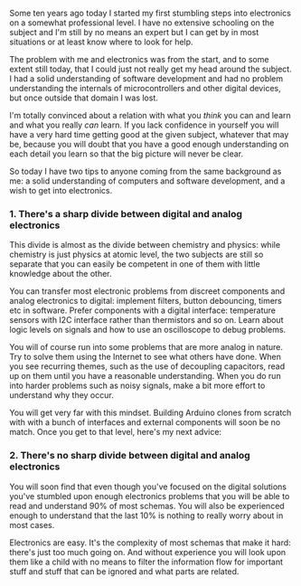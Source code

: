 

Some ten years ago today I started my first stumbling steps into electronics
on a somewhat professional level. I have no extensive schooling on the subject
and I'm still by no means an expert but I can get by in most situations or at
least know where to look for help.

The problem with me and electronics was from the start, and to some extent still
today, that I could just not really get my head around the subject. I had a solid
understanding of software development and had no problem understanding the internals
of microcontrollers and other digital devices, but once outside that domain I was
lost.

I'm totally convinced about a relation with what you *think* you can and learn
and what you really *can* learn. If you lack confidence in yourself you will
have a very hard time getting good at the given subject, whatever that may be, because
you will doubt that you have a good enough understanding on each detail you learn
so that the big picture will never be clear.

So today I have two tips to anyone coming from the same background as me: a
solid understanding of computers and software development, and a wish to get into
electronics.

### 1. There's a sharp divide between digital and analog electronics

This divide is almost as the divide between chemistry and physics: while
chemistry is just physics at atomic level, the two subjects are still so separate
that you can easily be competent in one of them with little knowledge about the
other.

You can transfer most electronic problems from discreet components and analog
electronics to digital: implement filters, button debouncing, timers etc in software.
Prefer components with a digital interface: temperature sensors with I2C interface
rather than thermistors and so on. Learn about logic levels on signals and how to
use an oscilloscope to debug problems.

You will of course run into some problems that are more analog in nature. Try
to solve them using the Internet to see what others have done. When you see recurring
themes, such as the use of decoupling capacitors, read up on them until you have
a reasonable understanding. When you do run into harder problems such as noisy signals,
make a bit more effort to understand why they occur.

You will get very far with this mindset. Building Arduino clones from scratch with
with a bunch of interfaces and external components will soon be no match. Once
you get to that level, here's my next advice:

### 2. There's no sharp divide between digital and analog electronics

You will soon find that even though you've focused on the digital solutions
you've stumbled upon enough electronics problems that you will be able to read
and understand 90% of most schemas. You will also be experienced enough to understand
that the last 10% is nothing to really worry about in most cases.

Electronics are easy. It's the complexity of most schemas that make it hard: there's
just too much going on. And without experience you will look upon them like a child
with no means to filter the information flow for important stuff and stuff that can
be ignored and what parts are related.
